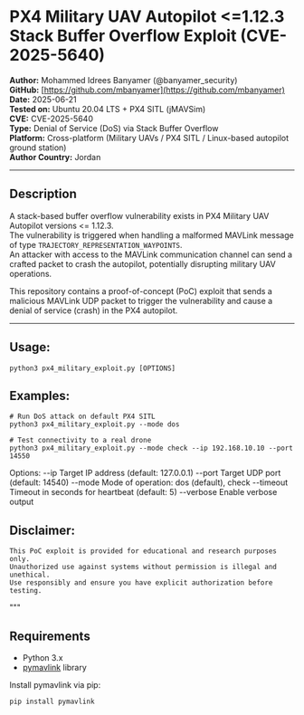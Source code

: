 # PX4 Military UAV Autopilot <=1.12.3 Stack Buffer Overflow Exploit (CVE-2025-5640)

**Author:** Mohammed Idrees Banyamer (@banyamer_security)  
**GitHub:** [https://github.com/mbanyamer](https://github.com/mbanyamer)  
**Date:** 2025-06-21  
**Tested on:** Ubuntu 20.04 LTS + PX4 SITL (jMAVSim)  
**CVE:** CVE-2025-5640  
**Type:** Denial of Service (DoS) via Stack Buffer Overflow  
**Platform:** Cross-platform (Military UAVs / PX4 SITL / Linux-based autopilot ground station)  
**Author Country:** Jordan

---

## Description

A stack-based buffer overflow vulnerability exists in PX4 Military UAV Autopilot versions <= 1.12.3.  
The vulnerability is triggered when handling a malformed MAVLink message of type `TRAJECTORY_REPRESENTATION_WAYPOINTS`.  
An attacker with access to the MAVLink communication channel can send a crafted packet to crash the autopilot, potentially disrupting military UAV operations.

This repository contains a proof-of-concept (PoC) exploit that sends a malicious MAVLink UDP packet to trigger the vulnerability and cause a denial of service (crash) in the PX4 autopilot.

---
## Usage:
    python3 px4_military_exploit.py [OPTIONS]

## Examples:
    # Run DoS attack on default PX4 SITL
    python3 px4_military_exploit.py --mode dos

    # Test connectivity to a real drone
    python3 px4_military_exploit.py --mode check --ip 192.168.10.10 --port 14550

Options:
    --ip        Target IP address (default: 127.0.0.1)
    --port      Target UDP port (default: 14540)
    --mode      Mode of operation: dos (default), check
    --timeout   Timeout in seconds for heartbeat (default: 5)
    --verbose   Enable verbose output

## Disclaimer:
    This PoC exploit is provided for educational and research purposes only.
    Unauthorized use against systems without permission is illegal and unethical.
    Use responsibly and ensure you have explicit authorization before testing.
"""
## Requirements

- Python 3.x  
- [pymavlink](https://github.com/ArduPilot/pymavlink) library

Install pymavlink via pip:

```bash
pip install pymavlink
